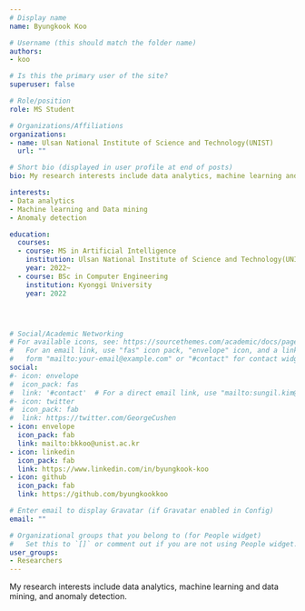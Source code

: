```yaml
---
# Display name
name: Byungkook Koo

# Username (this should match the folder name)
authors:
- koo

# Is this the primary user of the site?
superuser: false

# Role/position
role: MS Student 

# Organizations/Affiliations
organizations:
- name: Ulsan National Institute of Science and Technology(UNIST)
  url: ""

# Short bio (displayed in user profile at end of posts)
bio: My research interests include data analytics, machine learning and data mining, and anomaly detection.

interests:
- Data analytics
- Machine learning and Data mining
- Anomaly detection

education:
  courses:
  - course: MS in Artificial Intelligence
    institution: Ulsan National Institute of Science and Technology(UNIST)
    year: 2022~
  - course: BSc in Computer Engineering
    institution: Kyonggi University
    year: 2022




# Social/Academic Networking
# For available icons, see: https://sourcethemes.com/academic/docs/page-builder/#icons
#   For an email link, use "fas" icon pack, "envelope" icon, and a link in the
#   form "mailto:your-email@example.com" or "#contact" for contact widget.
social:
#- icon: envelope
#  icon_pack: fas
#  link: '#contact'  # For a direct email link, use "mailto:sungil.kim@unist.ac.kr".
#- icon: twitter
#  icon_pack: fab
#  link: https://twitter.com/GeorgeCushen
- icon: envelope
  icon_pack: fab
  link: mailto:bkkoo@unist.ac.kr
- icon: linkedin
  icon_pack: fab
  link: https://www.linkedin.com/in/byungkook-koo
- icon: github
  icon_pack: fab
  link: https://github.com/byungkookkoo

# Enter email to display Gravatar (if Gravatar enabled in Config)
email: ""

# Organizational groups that you belong to (for People widget)
#   Set this to `[]` or comment out if you are not using People widget.
user_groups:
- Researchers
---
```


My research interests include data analytics, machine learning and data mining, and anomaly detection.

